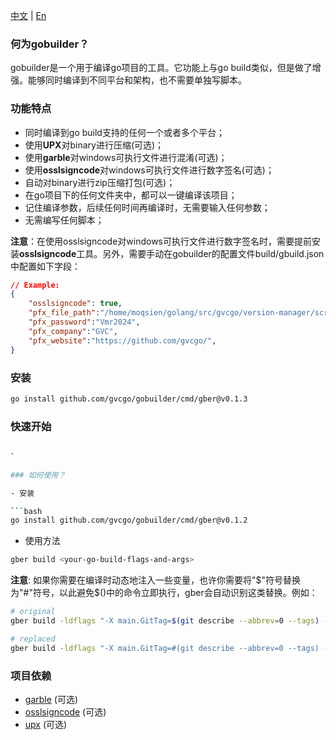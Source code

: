 [中文](https://github.com/gvcgo/gobuilder/blob/main/docs/README_CN.md) | [En](https://github.com/gvcgo/gobuilder)
### 何为gobuilder？

gobuilder是一个用于编译go项目的工具。它功能上与go build类似，但是做了增强。能够同时编译到不同平台和架构，也不需要单独写脚本。

### 功能特点

- 同时编译到go build支持的任何一个或者多个平台；
- 使用**UPX**对binary进行压缩(可选)；
- 使用**garble**对windows可执行文件进行混淆(可选)；
- 使用**osslsigncode**对windows可执行文件进行数字签名(可选)；
- 自动对binary进行zip压缩打包(可选)；
- 在go项目下的任何文件夹中，都可以一键编译该项目；
- 记住编译参数，后续任何时间再编译时，无需要输入任何参数；
- 无需编写任何脚本；

**注意**：在使用osslsigncode对windows可执行文件进行数字签名时，需要提前安装**osslsigncode**工具。另外，需要手动在gobuilder的配置文件build/gbuild.json中配置如下字段：

```json
// Example:
{
    "osslsigncode": true,
    "pfx_file_path":"/home/moqsien/golang/src/gvcgo/version-manager/scripts/vmr.pfx",
    "pfx_password":"Vmr2024",
    "pfx_company":"GVC",
    "pfx_website":"https://github.com/gvcgo/",
}
```

### 安装

```bash
go install github.com/gvcgo/gobuilder/cmd/gber@v0.1.3
```

### 快速开始

```bash
    
`

### 如何使用？

- 安装

```bash
go install github.com/gvcgo/gobuilder/cmd/gber@v0.1.2
```

- 使用方法

```bash
gber build <your-go-build-flags-and-args>
```

**注意**: 如果你需要在编译时动态地注入一些变量，也许你需要将"$"符号替换为"#"符号，以此避免$()中的命令立即执行，gber会自动识别这类替换。例如：

```bash
# original
gber build -ldflags "-X main.GitTag=$(git describe --abbrev=0 --tags) -X main.GitHash=$(git show -s --format=%H)  -s -w" ./cmd/vmr/

# replaced
gber build -ldflags "-X main.GitTag=#(git describe --abbrev=0 --tags) -X main.GitHash=#(git show -s --format=%H)  -s -w" ./cmd/vmr
```

### 项目依赖

- [garble](https://github.com/burrowers/garble) (可选)
- [osslsigncode](https://github.com/mtrojnar/osslsigncode) (可选)
- [upx](https://github.com/upx/upx) (可选)
